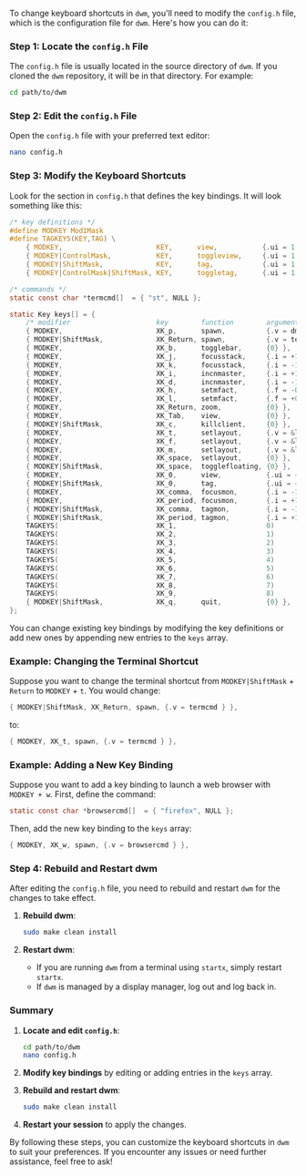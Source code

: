 To change keyboard shortcuts in `dwm`, you'll need to modify the `config.h` file, which is the configuration file for `dwm`. Here's how you can do it:

### Step 1: Locate the `config.h` File

The `config.h` file is usually located in the source directory of `dwm`. If you cloned the `dwm` repository, it will be in that directory. For example:

```sh
cd path/to/dwm
```

### Step 2: Edit the `config.h` File

Open the `config.h` file with your preferred text editor:

```sh
nano config.h
```

### Step 3: Modify the Keyboard Shortcuts

Look for the section in `config.h` that defines the key bindings. It will look something like this:

```c
/* key definitions */
#define MODKEY Mod1Mask
#define TAGKEYS(KEY,TAG) \
    { MODKEY,                       KEY,      view,           {.ui = 1 << TAG} }, \
    { MODKEY|ControlMask,           KEY,      toggleview,     {.ui = 1 << TAG} }, \
    { MODKEY|ShiftMask,             KEY,      tag,            {.ui = 1 << TAG} }, \
    { MODKEY|ControlMask|ShiftMask, KEY,      toggletag,      {.ui = 1 << TAG} },

/* commands */
static const char *termcmd[]  = { "st", NULL };

static Key keys[] = {
    /* modifier                     key        function        argument */
    { MODKEY,                       XK_p,      spawn,          {.v = dmenucmd } },
    { MODKEY|ShiftMask,             XK_Return, spawn,          {.v = termcmd } },
    { MODKEY,                       XK_b,      togglebar,      {0} },
    { MODKEY,                       XK_j,      focusstack,     {.i = +1 } },
    { MODKEY,                       XK_k,      focusstack,     {.i = -1 } },
    { MODKEY,                       XK_i,      incnmaster,     {.i = +1 } },
    { MODKEY,                       XK_d,      incnmaster,     {.i = -1 } },
    { MODKEY,                       XK_h,      setmfact,       {.f = -0.05} },
    { MODKEY,                       XK_l,      setmfact,       {.f = +0.05} },
    { MODKEY,                       XK_Return, zoom,           {0} },
    { MODKEY,                       XK_Tab,    view,           {0} },
    { MODKEY|ShiftMask,             XK_c,      killclient,     {0} },
    { MODKEY,                       XK_t,      setlayout,      {.v = &layouts[0]} },
    { MODKEY,                       XK_f,      setlayout,      {.v = &layouts[1]} },
    { MODKEY,                       XK_m,      setlayout,      {.v = &layouts[2]} },
    { MODKEY,                       XK_space,  setlayout,      {0} },
    { MODKEY|ShiftMask,             XK_space,  togglefloating, {0} },
    { MODKEY,                       XK_0,      view,           {.ui = ~0 } },
    { MODKEY|ShiftMask,             XK_0,      tag,            {.ui = ~0 } },
    { MODKEY,                       XK_comma,  focusmon,       {.i = -1 } },
    { MODKEY,                       XK_period, focusmon,       {.i = +1 } },
    { MODKEY|ShiftMask,             XK_comma,  tagmon,         {.i = -1 } },
    { MODKEY|ShiftMask,             XK_period, tagmon,         {.i = +1 } },
    TAGKEYS(                        XK_1,                      0)
    TAGKEYS(                        XK_2,                      1)
    TAGKEYS(                        XK_3,                      2)
    TAGKEYS(                        XK_4,                      3)
    TAGKEYS(                        XK_5,                      4)
    TAGKEYS(                        XK_6,                      5)
    TAGKEYS(                        XK_7,                      6)
    TAGKEYS(                        XK_8,                      7)
    TAGKEYS(                        XK_9,                      8)
    { MODKEY|ShiftMask,             XK_q,      quit,           {0} },
};
```

You can change existing key bindings by modifying the key definitions or add new ones by appending new entries to the `keys` array.

### Example: Changing the Terminal Shortcut

Suppose you want to change the terminal shortcut from `MODKEY|ShiftMask` + `Return` to `MODKEY` + `t`. You would change:

```c
{ MODKEY|ShiftMask, XK_Return, spawn, {.v = termcmd } },
```

to:

```c
{ MODKEY, XK_t, spawn, {.v = termcmd } },
```

### Example: Adding a New Key Binding

Suppose you want to add a key binding to launch a web browser with `MODKEY + w`. First, define the command:

```c
static const char *browsercmd[]  = { "firefox", NULL };
```

Then, add the new key binding to the `keys` array:

```c
{ MODKEY, XK_w, spawn, {.v = browsercmd } },
```

### Step 4: Rebuild and Restart dwm

After editing the `config.h` file, you need to rebuild and restart `dwm` for the changes to take effect.

1. **Rebuild dwm**:
   ```sh
   sudo make clean install
   ```

2. **Restart dwm**:
   - If you are running `dwm` from a terminal using `startx`, simply restart `startx`.
   - If `dwm` is managed by a display manager, log out and log back in.

### Summary

1. **Locate and edit `config.h`**:
   ```sh
   cd path/to/dwm
   nano config.h
   ```

2. **Modify key bindings** by editing or adding entries in the `keys` array.

3. **Rebuild and restart dwm**:
   ```sh
   sudo make clean install
   ```

4. **Restart your session** to apply the changes.

By following these steps, you can customize the keyboard shortcuts in `dwm` to suit your preferences. If you encounter any issues or need further assistance, feel free to ask!